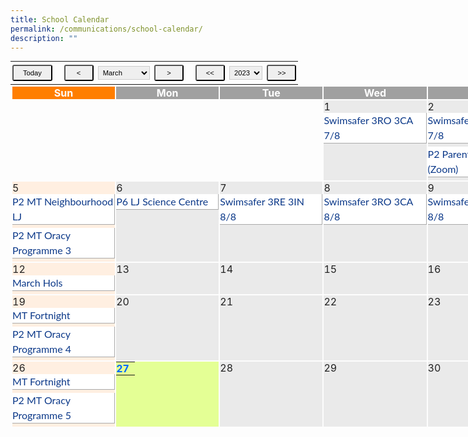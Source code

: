 ```yaml
---
title: School Calendar
permalink: /communications/school-calendar/
description: ""
---
```

<table class="cal_navi" border="0" cellpadding="2" cellspacing="2" style="margin: 0px; outline: 0px; padding: 0px; border-collapse: collapse;"><tbody style="margin: 0px; outline: 0px; padding: 0px;"><tr style="margin: 0px; outline: 0px; padding: 0px;"><td style="margin: 0px; outline: 0px; padding: 0px;"><input name="Button1" type="button" class="small" alt="2023-03-27" value="Today" style="margin: 5px 3px; outline: 0px; padding: 5px 15px; font-size: 11.2px; border-radius: 3px; cursor: pointer; text-align: center;">&nbsp;&nbsp;<span>&nbsp;</span><input name="Button1" type="button" class="small" alt="2023-2" value="&nbsp;<&nbsp;" style="margin: 5px 3px; outline: 0px; padding: 5px 15px; font-size: 11.2px; border-radius: 3px; cursor: pointer; text-align: center;"><span>&nbsp;</span><select class="small" id="sel_month" name="sel_month" style="margin: 0px; outline: 0px; padding: 3px; font-size: 11.2px; border: 1px solid rgb(204, 204, 204);">&nbsp;&nbsp; &nbsp;&nbsp; &nbsp;&nbsp; &nbsp;&nbsp; &nbsp;<option value="1" style="margin: 0px; outline: 0px; padding: 0px;">January</option>&nbsp;&nbsp; &nbsp;&nbsp; &nbsp;&nbsp; &nbsp;&nbsp; &nbsp;<option value="2" style="margin: 0px; outline: 0px; padding: 0px;">February</option>&nbsp;&nbsp; &nbsp;&nbsp; &nbsp;&nbsp; &nbsp;&nbsp; &nbsp;<option value="3" selected="" style="margin: 0px; outline: 0px; padding: 0px;">March</option>&nbsp;&nbsp; &nbsp;&nbsp; &nbsp;&nbsp; &nbsp;&nbsp; &nbsp;<option value="4" style="margin: 0px; outline: 0px; padding: 0px;">April</option>&nbsp;&nbsp; &nbsp;&nbsp; &nbsp;&nbsp; &nbsp;&nbsp; &nbsp;<option value="5" style="margin: 0px; outline: 0px; padding: 0px;">May</option>&nbsp;&nbsp; &nbsp;&nbsp; &nbsp;&nbsp; &nbsp;&nbsp; &nbsp;<option value="6" style="margin: 0px; outline: 0px; padding: 0px;">June</option>&nbsp;&nbsp; &nbsp;&nbsp; &nbsp;&nbsp; &nbsp;&nbsp; &nbsp;<option value="7" style="margin: 0px; outline: 0px; padding: 0px;">July</option>&nbsp;&nbsp; &nbsp;&nbsp; &nbsp;&nbsp; &nbsp;&nbsp; &nbsp;<option value="8" style="margin: 0px; outline: 0px; padding: 0px;">August</option>&nbsp;&nbsp; &nbsp;&nbsp; &nbsp;&nbsp; &nbsp;&nbsp; &nbsp;<option value="9" style="margin: 0px; outline: 0px; padding: 0px;">September</option>&nbsp;&nbsp; &nbsp;&nbsp; &nbsp;&nbsp; &nbsp;&nbsp; &nbsp;<option value="10" style="margin: 0px; outline: 0px; padding: 0px;">October</option>&nbsp;&nbsp; &nbsp;&nbsp; &nbsp;&nbsp; &nbsp;&nbsp; &nbsp;<option value="11" style="margin: 0px; outline: 0px; padding: 0px;">November</option>&nbsp;&nbsp; &nbsp;&nbsp; &nbsp;&nbsp; &nbsp;&nbsp; &nbsp;<option value="12" style="margin: 0px; outline: 0px; padding: 0px;">December</option>&nbsp; &nbsp; &nbsp;&nbsp; &nbsp;&nbsp; &nbsp;</select><span>&nbsp;</span><input name="Button1" type="button" class="small" alt="2023-4" value="&nbsp;>&nbsp;" style="margin: 5px 3px; outline: 0px; padding: 5px 15px; font-size: 11.2px; border-radius: 3px; cursor: pointer; text-align: center;">&nbsp;&nbsp;<span>&nbsp;</span><input name="Button1" class="small" type="button" alt="2022-3" value="<<" style="margin: 5px 3px; outline: 0px; padding: 5px 15px; font-size: 11.2px; border-radius: 3px; cursor: pointer; text-align: center;"><span>&nbsp;</span><select class="small" id="sel_year" name="sel_year" style="margin: 0px; outline: 0px; padding: 3px; font-size: 11.2px; border: 1px solid rgb(204, 204, 204);">&nbsp;&nbsp; &nbsp;&nbsp; &nbsp;&nbsp; &nbsp;&nbsp; &nbsp;<option value="2020" style="margin: 0px; outline: 0px; padding: 0px;">2020</option>&nbsp;&nbsp; &nbsp;&nbsp; &nbsp;&nbsp; &nbsp;&nbsp; &nbsp;<option value="2021" style="margin: 0px; outline: 0px; padding: 0px;">2021</option>&nbsp;&nbsp; &nbsp;&nbsp; &nbsp;&nbsp; &nbsp;&nbsp; &nbsp;<option value="2022" style="margin: 0px; outline: 0px; padding: 0px;">2022</option>&nbsp;&nbsp; &nbsp;&nbsp; &nbsp;&nbsp; &nbsp;&nbsp; &nbsp;<option value="2023" selected="" style="margin: 0px; outline: 0px; padding: 0px;">2023</option>&nbsp;&nbsp; &nbsp;&nbsp; &nbsp;&nbsp; &nbsp;&nbsp; &nbsp;<option value="2024" style="margin: 0px; outline: 0px; padding: 0px;">2024</option>&nbsp;&nbsp; &nbsp;&nbsp; &nbsp;&nbsp; &nbsp;&nbsp; &nbsp;<option value="2025" style="margin: 0px; outline: 0px; padding: 0px;">2025</option>&nbsp;&nbsp; &nbsp;&nbsp; &nbsp;&nbsp; &nbsp;&nbsp; &nbsp;<option value="2026" style="margin: 0px; outline: 0px; padding: 0px;">2026</option>&nbsp; &nbsp; &nbsp;&nbsp; &nbsp;&nbsp; &nbsp;</select><span>&nbsp;</span><input name="Button1" type="button" class="small" alt="2024-3" value=">>" style="margin: 5px 3px; outline: 0px; padding: 5px 15px; font-size: 11.2px; border-radius: 3px; cursor: pointer; text-align: center;"></td><td align="left" style="margin: 0px; outline: 0px; padding: 0px;"></td></tr></tbody></table>

<table class="event main_" width="100%" height="" style="margin: 0px; outline: 0px; padding: 1px; border-collapse: initial; width: 1160px; border: none !important;"><tbody style="margin: 0px; outline: 0px; padding: 0px;"><tr height="20" style="margin: 0px; outline: 0px; padding: 0px;"><td width="14%" align="center" class="cal_holiday_label" style="margin: 0px; outline: 0px; padding: 0px; color: rgb(255, 255, 255); background: rgb(255, 126, 0); font-weight: bold;">Sun</td><td width="14%" align="center" class="cal_weekday_label" style="margin: 0px; outline: 0px; padding: 0px; color: rgb(255, 255, 255); background: rgb(160, 160, 160); font-weight: bold;">Mon</td><td width="14%" align="center" class="cal_weekday_label" style="margin: 0px; outline: 0px; padding: 0px; color: rgb(255, 255, 255); background: rgb(160, 160, 160); font-weight: bold;">Tue</td><td width="14%" align="center" class="cal_weekday_label" style="margin: 0px; outline: 0px; padding: 0px; color: rgb(255, 255, 255); background: rgb(160, 160, 160); font-weight: bold;">Wed</td><td width="14%" align="center" class="cal_weekday_label" style="margin: 0px; outline: 0px; padding: 0px; color: rgb(255, 255, 255); background: rgb(160, 160, 160); font-weight: bold;">Thu</td><td width="14%" align="center" class="cal_weekday_label" style="margin: 0px; outline: 0px; padding: 0px; color: rgb(255, 255, 255); background: rgb(160, 160, 160); font-weight: bold;">Fri</td><td width="14%" align="center" class="cal_holiday_label" style="margin: 0px; outline: 0px; padding: 0px; color: rgb(255, 255, 255); background: rgb(255, 126, 0); font-weight: bold;">Sat</td></tr><tr style="margin: 0px; outline: 0px; padding: 0px;"><td height="50" style="margin: 0px; outline: 0px; padding: 0px; color: rgb(34, 34, 34);">&nbsp;</td><td height="50" style="margin: 0px; outline: 0px; padding: 0px; color: rgb(34, 34, 34);">&nbsp;</td><td height="50" style="margin: 0px; outline: 0px; padding: 0px; color: rgb(34, 34, 34);">&nbsp;</td><td height="50" valign="top" class="cal_weekday" style="margin: 0px; outline: 0px; padding: 0px; background: rgb(234, 234, 234); color: rgb(34, 34, 34);">1&nbsp;<br style="margin: 0px; outline: 0px; padding: 0px;"><div class="cal_pagetree" style="margin: 0px 0px 5px; outline: 0px; padding: 0px; width: 163.141px; background: rgb(255, 255, 255); border-right: 1px solid rgb(170, 170, 170); border-bottom: 1px solid rgb(170, 170, 170); color: rgb(12, 57, 137); line-height: 24px; font-family: Lato, sans-serif; font-size: 16px; font-weight: 400;">Swimsafer 3RO 3CA 7/8</div></td><td height="50" valign="top" class="cal_weekday" style="margin: 0px; outline: 0px; padding: 0px; background: rgb(234, 234, 234); color: rgb(34, 34, 34);">2&nbsp;<br style="margin: 0px; outline: 0px; padding: 0px;"><div class="cal_pagetree" style="margin: 0px 0px 5px; outline: 0px; padding: 0px; width: 163.141px; background: rgb(255, 255, 255); border-right: 1px solid rgb(170, 170, 170); border-bottom: 1px solid rgb(170, 170, 170); color: rgb(12, 57, 137); line-height: 24px; font-family: Lato, sans-serif; font-size: 16px; font-weight: 400;">Swimsafer 3RS 3HA 7/8</div><div class="cal_pagetree" style="margin: 0px 0px 5px; outline: 0px; padding: 0px; width: 163.141px; background: rgb(255, 255, 255); border-right: 1px solid rgb(170, 170, 170); border-bottom: 1px solid rgb(170, 170, 170); color: rgb(12, 57, 137); line-height: 24px; font-family: Lato, sans-serif; font-size: 16px; font-weight: 400;">P2 Parent Engagement (Zoom)</div></td><td height="50" valign="top" class="cal_weekday" style="margin: 0px; outline: 0px; padding: 0px; background: rgb(234, 234, 234); color: rgb(34, 34, 34);">3&nbsp;<br style="margin: 0px; outline: 0px; padding: 0px;"></td><td height="50" valign="top" class="cal_holiday" style="margin: 0px; outline: 0px; padding: 0px; background: rgb(255, 239, 225); color: rgb(34, 34, 34);">4&nbsp;<br style="margin: 0px; outline: 0px; padding: 0px;"></td></tr><tr style="margin: 0px; outline: 0px; padding: 0px;"><td height="50" valign="top" class="cal_holiday" style="margin: 0px; outline: 0px; padding: 0px; background: rgb(255, 239, 225); color: rgb(34, 34, 34);">5&nbsp;<br style="margin: 0px; outline: 0px; padding: 0px;"><div class="cal_pagetree" style="margin: 0px 0px 5px; outline: 0px; padding: 0px; width: 163.141px; background: rgb(255, 255, 255); border-right: 1px solid rgb(170, 170, 170); border-bottom: 1px solid rgb(170, 170, 170); color: rgb(12, 57, 137); line-height: 24px; font-family: Lato, sans-serif; font-size: 16px; font-weight: 400;">P2 MT Neighbourhood LJ</div><div class="cal_pagetree" style="margin: 0px 0px 5px; outline: 0px; padding: 0px; width: 163.141px; background: rgb(255, 255, 255); border-right: 1px solid rgb(170, 170, 170); border-bottom: 1px solid rgb(170, 170, 170); color: rgb(12, 57, 137); line-height: 24px; font-family: Lato, sans-serif; font-size: 16px; font-weight: 400;">P2 MT Oracy Programme 3</div></td><td height="50" valign="top" class="cal_weekday" style="margin: 0px; outline: 0px; padding: 0px; background: rgb(234, 234, 234); color: rgb(34, 34, 34);">6&nbsp;<br style="margin: 0px; outline: 0px; padding: 0px;"><div class="cal_pagetree" style="margin: 0px 0px 5px; outline: 0px; padding: 0px; width: 163.141px; background: rgb(255, 255, 255); border-right: 1px solid rgb(170, 170, 170); border-bottom: 1px solid rgb(170, 170, 170); color: rgb(12, 57, 137); line-height: 24px; font-family: Lato, sans-serif; font-size: 16px; font-weight: 400;">P6 LJ Science Centre</div></td><td height="50" valign="top" class="cal_weekday" style="margin: 0px; outline: 0px; padding: 0px; background: rgb(234, 234, 234); color: rgb(34, 34, 34);">7&nbsp;<br style="margin: 0px; outline: 0px; padding: 0px;"><div class="cal_pagetree" style="margin: 0px 0px 5px; outline: 0px; padding: 0px; width: 163.141px; background: rgb(255, 255, 255); border-right: 1px solid rgb(170, 170, 170); border-bottom: 1px solid rgb(170, 170, 170); color: rgb(12, 57, 137); line-height: 24px; font-family: Lato, sans-serif; font-size: 16px; font-weight: 400;">Swimsafer 3RE 3IN 8/8</div></td><td height="50" valign="top" class="cal_weekday" style="margin: 0px; outline: 0px; padding: 0px; background: rgb(234, 234, 234); color: rgb(34, 34, 34);">8&nbsp;<br style="margin: 0px; outline: 0px; padding: 0px;"><div class="cal_pagetree" style="margin: 0px 0px 5px; outline: 0px; padding: 0px; width: 163.141px; background: rgb(255, 255, 255); border-right: 1px solid rgb(170, 170, 170); border-bottom: 1px solid rgb(170, 170, 170); color: rgb(12, 57, 137); line-height: 24px; font-family: Lato, sans-serif; font-size: 16px; font-weight: 400;">Swimsafer 3RO 3CA 8/8</div></td><td height="50" valign="top" class="cal_weekday" style="margin: 0px; outline: 0px; padding: 0px; background: rgb(234, 234, 234); color: rgb(34, 34, 34);">9&nbsp;<br style="margin: 0px; outline: 0px; padding: 0px;"><div class="cal_pagetree" style="margin: 0px 0px 5px; outline: 0px; padding: 0px; width: 163.141px; background: rgb(255, 255, 255); border-right: 1px solid rgb(170, 170, 170); border-bottom: 1px solid rgb(170, 170, 170); color: rgb(12, 57, 137); line-height: 24px; font-family: Lato, sans-serif; font-size: 16px; font-weight: 400;">Swimsafer 3RS 3HA 8/8</div></td><td height="50" valign="top" class="cal_weekday" style="margin: 0px; outline: 0px; padding: 0px; background: rgb(234, 234, 234); color: rgb(34, 34, 34);">10&nbsp;<br style="margin: 0px; outline: 0px; padding: 0px;"></td><td height="50" valign="top" class="cal_holiday" style="margin: 0px; outline: 0px; padding: 0px; background: rgb(255, 239, 225); color: rgb(34, 34, 34);">11&nbsp;<br style="margin: 0px; outline: 0px; padding: 0px;"></td></tr><tr style="margin: 0px; outline: 0px; padding: 0px;"><td height="50" valign="top" class="cal_holiday" style="margin: 0px; outline: 0px; padding: 0px; background: rgb(255, 239, 225); color: rgb(34, 34, 34);">12&nbsp;<br style="margin: 0px; outline: 0px; padding: 0px;"><div class="cal_pagetree" style="margin: 0px 0px 5px; outline: 0px; padding: 0px; width: 163.141px; background: rgb(255, 255, 255); border-right: 1px solid rgb(170, 170, 170); border-bottom: 1px solid rgb(170, 170, 170); color: rgb(12, 57, 137); line-height: 24px; font-family: Lato, sans-serif; font-size: 16px; font-weight: 400;">March Hols</div></td><td height="50" valign="top" class="cal_weekday" style="margin: 0px; outline: 0px; padding: 0px; background: rgb(234, 234, 234); color: rgb(34, 34, 34);">13&nbsp;<br style="margin: 0px; outline: 0px; padding: 0px;"></td><td height="50" valign="top" class="cal_weekday" style="margin: 0px; outline: 0px; padding: 0px; background: rgb(234, 234, 234); color: rgb(34, 34, 34);">14&nbsp;<br style="margin: 0px; outline: 0px; padding: 0px;"></td><td height="50" valign="top" class="cal_weekday" style="margin: 0px; outline: 0px; padding: 0px; background: rgb(234, 234, 234); color: rgb(34, 34, 34);">15&nbsp;<br style="margin: 0px; outline: 0px; padding: 0px;"></td><td height="50" valign="top" class="cal_weekday" style="margin: 0px; outline: 0px; padding: 0px; background: rgb(234, 234, 234); color: rgb(34, 34, 34);">16&nbsp;<br style="margin: 0px; outline: 0px; padding: 0px;"></td><td height="50" valign="top" class="cal_weekday" style="margin: 0px; outline: 0px; padding: 0px; background: rgb(234, 234, 234); color: rgb(34, 34, 34);">17&nbsp;<br style="margin: 0px; outline: 0px; padding: 0px;"></td><td height="50" valign="top" class="cal_holiday" style="margin: 0px; outline: 0px; padding: 0px; background: rgb(255, 239, 225); color: rgb(34, 34, 34);">18&nbsp;<br style="margin: 0px; outline: 0px; padding: 0px;"></td></tr><tr style="margin: 0px; outline: 0px; padding: 0px;"><td height="50" valign="top" class="cal_holiday" style="margin: 0px; outline: 0px; padding: 0px; background: rgb(255, 239, 225); color: rgb(34, 34, 34);">19&nbsp;<br style="margin: 0px; outline: 0px; padding: 0px;"><div class="cal_pagetree" style="margin: 0px 0px 5px; outline: 0px; padding: 0px; width: 163.141px; background: rgb(255, 255, 255); border-right: 1px solid rgb(170, 170, 170); border-bottom: 1px solid rgb(170, 170, 170); color: rgb(12, 57, 137); line-height: 24px; font-family: Lato, sans-serif; font-size: 16px; font-weight: 400;">MT Fortnight</div><div class="cal_pagetree" style="margin: 0px 0px 5px; outline: 0px; padding: 0px; width: 163.141px; background: rgb(255, 255, 255); border-right: 1px solid rgb(170, 170, 170); border-bottom: 1px solid rgb(170, 170, 170); color: rgb(12, 57, 137); line-height: 24px; font-family: Lato, sans-serif; font-size: 16px; font-weight: 400;">P2 MT Oracy Programme 4</div></td><td height="50" valign="top" class="cal_weekday" style="margin: 0px; outline: 0px; padding: 0px; background: rgb(234, 234, 234); color: rgb(34, 34, 34);">20&nbsp;<br style="margin: 0px; outline: 0px; padding: 0px;"></td><td height="50" valign="top" class="cal_weekday" style="margin: 0px; outline: 0px; padding: 0px; background: rgb(234, 234, 234); color: rgb(34, 34, 34);">21&nbsp;<br style="margin: 0px; outline: 0px; padding: 0px;"></td><td height="50" valign="top" class="cal_weekday" style="margin: 0px; outline: 0px; padding: 0px; background: rgb(234, 234, 234); color: rgb(34, 34, 34);">22&nbsp;<br style="margin: 0px; outline: 0px; padding: 0px;"></td><td height="50" valign="top" class="cal_weekday" style="margin: 0px; outline: 0px; padding: 0px; background: rgb(234, 234, 234); color: rgb(34, 34, 34);">23&nbsp;<br style="margin: 0px; outline: 0px; padding: 0px;"></td><td height="50" valign="top" class="cal_weekday" style="margin: 0px; outline: 0px; padding: 0px; background: rgb(234, 234, 234); color: rgb(34, 34, 34);">24&nbsp;<br style="margin: 0px; outline: 0px; padding: 0px;"><div class="cal_pagetree" style="margin: 0px 0px 5px; outline: 0px; padding: 0px; width: 163.141px; background: rgb(255, 255, 255); border-right: 1px solid rgb(170, 170, 170); border-bottom: 1px solid rgb(170, 170, 170); color: rgb(12, 57, 137); line-height: 24px; font-family: Lato, sans-serif; font-size: 16px; font-weight: 400;">P1 MT Oracy Programme</div></td><td height="50" valign="top" class="cal_holiday" style="margin: 0px; outline: 0px; padding: 0px; background: rgb(255, 239, 225); color: rgb(34, 34, 34);">25&nbsp;<br style="margin: 0px; outline: 0px; padding: 0px;"><div class="cal_pagetree" style="margin: 0px 0px 5px; outline: 0px; padding: 0px; width: 163.156px; background: rgb(255, 255, 255); border-right: 1px solid rgb(170, 170, 170); border-bottom: 1px solid rgb(170, 170, 170); color: rgb(12, 57, 137); line-height: 24px; font-family: Lato, sans-serif; font-size: 16px; font-weight: 400;">Earth Hour 2023</div></td></tr><tr style="margin: 0px; outline: 0px; padding: 0px;"><td height="50" valign="top" class="cal_holiday" style="margin: 0px; outline: 0px; padding: 0px; background: rgb(255, 239, 225); color: rgb(34, 34, 34);">26&nbsp;<br style="margin: 0px; outline: 0px; padding: 0px;"><div class="cal_pagetree" style="margin: 0px 0px 5px; outline: 0px; padding: 0px; width: 163.141px; background: rgb(255, 255, 255); border-right: 1px solid rgb(170, 170, 170); border-bottom: 1px solid rgb(170, 170, 170); color: rgb(12, 57, 137); line-height: 24px; font-family: Lato, sans-serif; font-size: 16px; font-weight: 400;">MT Fortnight</div><div class="cal_pagetree" style="margin: 0px 0px 5px; outline: 0px; padding: 0px; width: 163.141px; background: rgb(255, 255, 255); border-right: 1px solid rgb(170, 170, 170); border-bottom: 1px solid rgb(170, 170, 170); color: rgb(12, 57, 137); line-height: 24px; font-family: Lato, sans-serif; font-size: 16px; font-weight: 400;">P2 MT Oracy Programme 5</div></td><td height="50" valign="top" class="cal_weekday_today" style="margin: 0px; outline: 0px; padding: 0px; background: rgb(228, 255, 149); color: rgb(34, 34, 34);"><table width="100%" border="0" cellspacing="0" cellpadding="0" style="margin: 0px; outline: 0px; padding: 0px; border-collapse: collapse;"><tbody style="margin: 0px; outline: 0px; padding: 0px;"><tr style="margin: 0px; outline: 0px; padding: 0px;"><td width="30" nowrap="" style="margin: 0px; outline: 0px; padding: 0px; color: rgb(34, 34, 34);"><b style="margin: 0px; outline: 0px; padding: 0px;"><font color="#0066FF" style="margin: 0px; outline: 0px; padding: 0px;">27</font></b>&nbsp;</td></tr></tbody></table></td><td height="50" valign="top" class="cal_weekday" style="margin: 0px; outline: 0px; padding: 0px; background: rgb(234, 234, 234); color: rgb(34, 34, 34);">28&nbsp;<br style="margin: 0px; outline: 0px; padding: 0px;"></td><td height="50" valign="top" class="cal_weekday" style="margin: 0px; outline: 0px; padding: 0px; background: rgb(234, 234, 234); color: rgb(34, 34, 34);">29&nbsp;<br style="margin: 0px; outline: 0px; padding: 0px;"></td><td height="50" valign="top" class="cal_weekday" style="margin: 0px; outline: 0px; padding: 0px; background: rgb(234, 234, 234); color: rgb(34, 34, 34);">30&nbsp;<br style="margin: 0px; outline: 0px; padding: 0px;"></td><td height="50" valign="top" class="cal_weekday" style="margin: 0px; outline: 0px; padding: 0px; background: rgb(234, 234, 234); color: rgb(34, 34, 34);">31&nbsp;<br style="margin: 0px; outline: 0px; padding: 0px;"><div class="cal_pagetree" style="margin: 0px 0px 5px; outline: 0px; padding: 0px; width: 163.141px; background: rgb(255, 255, 255); border-right: 1px solid rgb(170, 170, 170); border-bottom: 1px solid rgb(170, 170, 170); color: rgb(12, 57, 137); line-height: 24px; font-family: Lato, sans-serif; font-size: 16px; font-weight: 400;">IFD</div></td><td height="50" style="margin: 0px; outline: 0px; padding: 0px; color: rgb(34, 34, 34);">&nbsp;</td></tr></tbody></table>

